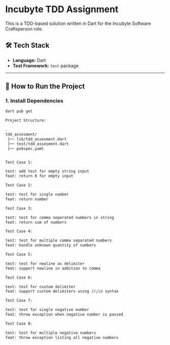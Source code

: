 # Incubyte TDD Assignment

This is a TDD-based solution written in Dart for the Incubyte Software Craftsperson role.

## 🛠️ Tech Stack

- **Language:** Dart
- **Test Framework:** `test` package

---

## 🚀 How to Run the Project

### 1. Install Dependencies

```bash
dart pub get

Project Structure:

.
tdd_assesment/
 ├── lib/tdd_assesment.dart
 ├── test/tdd_assesment.dart
 ├── pubspec.yaml


Test Case 1:

test: add test for empty string input
feat: return 0 for empty input

Test Case 2:

test: test for single number
feat: return number

Test Case 3:

test: test for comma seperated numbers in string
feat: return sum of numbers

Test Case 4:

test: test for multiple comma separated numbers
feat: handle unknown quantity of numbers

Test Case 5:

test: test for newline as delimiter
feat: support newline in addition to comma

Test Case 6:

test: test for custom delimiter
feat: support custom delimiters using //;\n syntax

Test Case 7:

test: test for single negative number
feat: throw exception when negative number is passed

Test Case 8:

test: test for multiple negative numbers
feat: throw exception listing all negative numbers